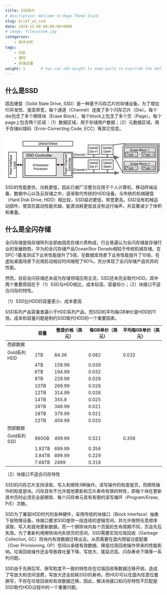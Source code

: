 ```yaml
---
title: SSD简介
# description: Welcome to Hugo Theme Stack
slug: brief_on_ssd
date: 2024-12-08 00:00:00+0000
# image: filesystem.jpg
categories:
    - 技术分析
tags:
    - SSD
    - 硬件
    - 存储设备
weight: 1       # You can add weight to some posts to override the default sorting (date descending)
---
```

## 什么是SSD
固态硬盘（Solid State Drive, SSD）是一种基于闪存芯片的存储设备。为了增加IO并发性、提高带宽，每个通道（Channel）连接了多个闪存芯片（Die）。每个die包含了多个擦除块（Erase Block），每个block上包含了多个页（Page）。每个page上包含两个区域：（1）数据区域，用于存储用户数据；（2）元数据区域，用于存储纠错码（Error-Correcting Code, ECC）等其它信息。

![](beb90c9be298e006b856945cd99ec439_MD5.jpeg)


SSD的性能更优、功耗更低，因此已被广泛整合应用于个人计算机、移动终端设备、数据中心以及云存储之中，逐渐取代传统的HDD设备。与传统的机械硬盘（Hard Disk Drive, HDD）相比较，SSD延迟更低、带宽更高。SSD没有机械运动部件，使其抗震动性能优越、能源消耗更低且没有运行噪声，并显著减少了体积和重量。

## 什么是全闪存储
全闪存储是指存储阵列全部由固态存储介质构成，行业普遍认为全闪存储是存储行业的发展趋势。华为的全闪存储产品OceanStor Dorado相较于传统机械存储，在SPC-1基准测试下业务性能提升了5倍、在数据库场景下业务性能提升了10倍、在虚拟桌面场景下应用启动相应时间缩短了80%。充分体现了全闪存储产品优异的性能。

然而，目前全闪存储还未成为存储领域应用主流，SSD还未完全取代HDD。其中两个重要原因在于（1）SSD与HDD相比，成本较高、容量较小；（2）块接口不适合闪存的特性。

（1）SSD比HDD的容量更小、成本更高

SSD系列产品容量普遍小于HDD系列产品，而SSD的平均每GB单价是HDD的11倍。成本和容量问题是制约SSD取代HDD的一个重要因素。

||容量|整盘价格（美元）|每GB单价（美元）|平均每GB单价（美元）|
|---|---|---|---|---|
|西部数据|||||
|Gold系列HDD|1TB|84.36|0.082|0.032|
||4TB|159.99|0.039||
||6TB|194.99|0.032||
||8TB|229.99|0.028||
||10TB|269.99|0.026||
||12TB|314.99|0.026||
||14TB|355.8|0.025||
||16TB|349.99|0.021||
||18TB|379.99|0.021||
||22TB|459.99|0.020||
|西部数据|||||
|Gold系列SSD|960GB|499.99|0.521|0.356|
||1.92TB|699.99|0.356||
||3.84TB|899.99|0.229||
||7.68TB|2499|0.318||

（2）块接口不适合闪存特性

SSD的闪存芯片支持读取、写入和擦除3种操作。读写操作的粒度是页，而擦除操作的粒度是块。闪存具有不允许就地更新和芯片寿命有限的特性，即每个块在更新其中页时必须先全部擦除、每个闪存单元具有有限的读写循环（Program/Erase, P/E）次数。

SSD为了兼容HDD时代的各种硬件，采用传统的块接口（Block Interface）抽象下层物理设备。块接口要求SSD提供一段连续的逻辑空间，并允许按照任意顺序读取、写入和就地更新数据。而一个擦除块内各个页面的生命周期不同，页会先后失效。为了重新利用擦除块内失效页的空间，SSD需要实现垃圾回收（Garbage Collection, GC）将块内有效数据迁移出去。从而需要在盘内预留过度配置（Over Privisioning, OP）空间以承接有效数据、降低垃圾回收操作带来的性能影响。垃圾回收操作还会导致吞吐量下降、写放大、尾延迟高、闪存寿命下降等一系列问题。

SSD由于先擦后写、擦写粒度不一致的特性存在垃圾回收等数据迁移开销，造成了写放大和空间浪费，写放大还会损耗SSD的寿命。而HDD可以在盘内任意位置擦写，不存在垃圾回收和有效数据迁移。因此，解决块接口和闪存特性不匹配是SSD取代HDD过程中的一个重要问题。